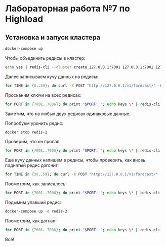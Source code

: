 # Лабораторная работа №7 по Highload

## Установка и запуск кластера

```bash
docker-compose up
```

Чтобы объединить редисы в кластер:

```bash
echo yes | redis-cli --cluster create 127.0.0.1:7001 127.0.0.1:7002 127.0.0.1:7003 127.0.0.1:7004 127.0.0.1:7005 127.0.0.1:7006 --cluster-replicas 1 --verbose
```

Далее записываем кучу данных на редисы:

```bash
for TIME in {0..29}; do curl -X POST "http://127.0.0.1/v1/forecast/" -H  "accept: application/json" -H  "Content-Type: application/json" -d "{\"city\": \"Moscow\", \"timestamp\": \"2020-11-27T00:$TIME:00Z\", \"temperature\": 12}"; done
```

Просканим ключи на всех редисах:

```bash
for PORT in {7001..7006}; do print "$PORT: "; echo keys \* | redis-cli -p "$PORT"; echo; done
``` 

Заметим, что на любых двух редисах одинаковые данные.

Попробуем уронить редис:

```bash
docker stop redis-2
```

Проверим, что он пропал:

```bash
for PORT in {7001..7006}; do print "$PORT: "; echo keys \* | redis-cli -p "$PORT"; echo; done
``` 

Ещё кучу данных напишем в редисы, чтобы проверить, как вновь поднятый редис догонит.

```bash
for TIME in {30..59}; do curl -X POST "http://127.0.0.1/v1/forecast/" -H  "accept: application/json" -H  "Content-Type: application/json" -d "{\"city\": \"Moscow\", \"timestamp\": \"2020-11-27T00:$TIME:00Z\", \"temperature\": 12}"; done
```

Посмотрим, как записалось:

```bash
for PORT in {7001..7006}; do print "$PORT: "; echo keys \* | redis-cli -p "$PORT"; echo; done
``` 

Подымим упавший редис:

```bash
docker-compose up -d redis-2
```

Посмотрим, как догнал:

```bash
for PORT in {7001..7006}; do print "$PORT: "; echo keys \* | redis-cli -p "$PORT"; echo; done
``` 

Всё!
